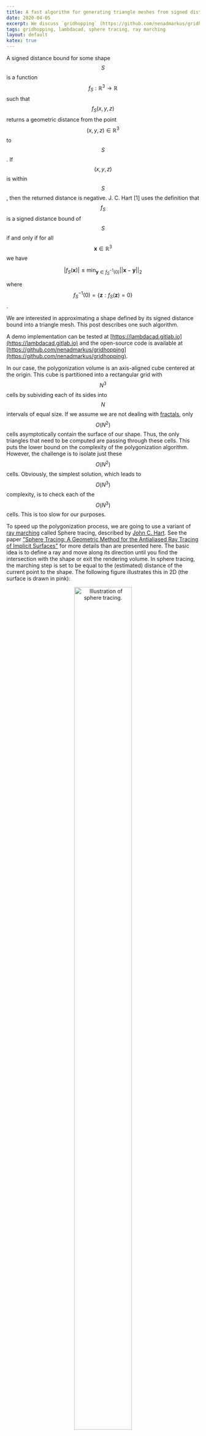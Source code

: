 ```yaml
---
title: A fast algorithm for generating triangle meshes from signed distance bounds
date: 2020-04-05
excerpt: We discuss `gridhopping` (https://github.com/nenadmarkus/gridhopping) and its computational complexity.
tags: gridhopping, lambdacad, sphere tracing, ray marching
layout: default
katex: true
---
```


A signed distance bound for some shape $$S$$ is a function $$f_S:\mathbb{R}^3\rightarrow\mathbb{R}$$ such that $$f_S(x, y, z)$$ returns a geometric distance from the point $$(x, y, z)\in\mathbb{R}^3$$ to $$S$$.
If $$(x, y, z)$$ is within $$S$$, then the returned distance is negative.
J. C. Hart [1] uses the definition that $$f_S$$ is a signed distance bound of $$S$$ if and only if for all $$\mathbf{x}\in\mathbb{R}^3$$ we have

$$
	\vert f_S(\mathbf{x})\vert\leq
	\min_{\mathbf{y}\in f_S^{-1}(0)}\vert\vert\mathbf{x} - \mathbf{y}\vert\vert_2
$$

where $$f_S^{-1}(0)=\{\mathbf{z}: f_S(\mathbf{z})=0\}$$.

We are interested in approximating a shape defined by its signed distance bound into a triangle mesh.
This post describes one such algorithm.

A demo implementation can be tested at [https://lambdacad.gitlab.io](https://lambdacad.gitlab.io) and the open-source code is available at [https://github.com/nenadmarkus/gridhopping](https://github.com/nenadmarkus/gridhopping).

In our case, the polygonization volume is an axis-aligned cube centered at the origin.
This cube is partitioned into a rectangular grid with $$N^3$$ cells by subividing each of its sides into $$N$$ intervals of equal size.
If we assume we are not dealing with [fractals](https://en.wikipedia.org/wiki/Fractal), only $$O(N^2)$$ cells asymptotically contain the surface of our shape.
Thus, the only triangles that need to be computed are passing through these cells.
This puts the lower bound on the complexity of the polygonization algorithm.
However, the challenge is to isolate just these $$O(N^2)$$ cells.
Obviously, the simplest solution, which leads to $$O(N^3)$$ complexity, is to check each of the $$O(N^3)$$ cells.
This is too slow for our purposes.

To speed up the polygonization process, we are going to use a variant of [ray marching](https://computergraphics.stackexchange.com/questions/161/what-is-ray-marching-is-sphere-tracing-the-same-thing) called Sphere tracing, described by [John C. Hart](https://scholar.google.com/citations?user=MjmBY5AAAAAJ&hl=en).
See the paper ["Sphere Tracing: A Geometric Method for the Antialiased Ray Tracing of Implicit Surfaces"](https://doi.org/10.1007/s003710050084) for more details than are presented here.
The basic idea is to define a ray and move along its direction until you find the intersection with the shape or exit the rendering volume.
In sphere tracing, the marching step is set to be equal to the (estimated) distance of the current point to the shape.
The following figure illustrates this in 2D (the surface is drawn in pink):

<center>
<img src="sphere-tracing.png" style="width: 75%; max-width: 200px;" alt="Illustration of sphere tracing.">
</center>

This approach greatly speeds up the process of finding the intersection.
In our case, we emit $$N^2$$ such rays which are parallel.
All of these rays have their direction vector set in the $$+z$$ direction: $$(0, 0, 1)$$.
The centers of the $$N^2$$ most distant cells along the $$-z$$ direstions are used as ray origins.
Once the marching process along the ray hits the surface of the shape, we invoke the polygonization process for the corresponding cell.
However, unlike in the ray marching-based rendering of images, we do not stop the marching process here.
The marching along the ray in continued (starting at the next cell along the $$+z$$ direction) until the end of the polygonization volume is reached.
Currently, the polygonization of each cell is performed by the [Marching cubes](https://en.wikipedia.org/wiki/Marching_cubes) algorithm, although other approaches could be used as well
(e.g., [Marching tetrahedra](https://en.wikipedia.org/wiki/Marching_tetrahedra)).

A more mathematical details of the algorithm are given in the following section.

## The grid hopping algorithm

Without loss of generality, we assume that our polygonization volume is a unit cube centered at the origin.
The grid resolution is specified by $$N$$: there are $$N^3$$ cubic cells in the grid, each with a volume equal to $$\frac{1}{N^3}$$.
Each cell is assigned a triplet of integers $$(i, j, k)$$ with $$i, j, k\in \{0, 1, 2, \ldots, N-1\}$$.
The centroids of the cells are computed according to the following rules:

$$
	x_i = -\frac{1}{2} + \frac{1}{2N} + \frac{i}{N}
$$

$$
	y_j = -\frac{1}{2} + \frac{1}{2N} + \frac{j}{N}
$$

$$
	z_k = -\frac{1}{2} + \frac{1}{2N} + \frac{k}{N}
$$

A total of $$N^2$$ rays are cast in the $$+z$$ direction from the plane $$z=-0.5+\frac{1}{2N}$$.
Such rays have the following vector parameterization for $$\lambda \geq 0$$:

$$
	R_{ij}\;\;\ldots\;\;\mathbf{r}=
	\mathbf{o}_{ij} + \lambda\mathbf{d}
$$

with $$\mathbf{o}_{ij}=(x_i, y_j, -0.5+\frac{1}{2N})^T$$ is the origin of ray $$R_{ij}$$ and $$\mathbf{d}=(0, 0, 1)^T$$ is its direction.
The $$(x_i, y_j)$$ pairs ($$N^2$$ of them) are computed according to above equations for cell centroids.

We move along each ray using the ray marching (sphere tracing) method (references [1, 2]).
If the polygonization volume cotains a shape $$S$$ described by its signed distance bound $$f_S$$, the following iteration describes this process:

$$
	\mathbf{r}_{n+1}=
	\mathbf{r}_n + \left\vert f_S(\mathbf{r}_n)\right\vert\mathbf{d}
$$

The iteration starts at $$\mathbf{r}_0=\mathbf{o}_{ij}$$ and continues until $$\left\vert f_S(\mathbf{r}_n)\right\vert$$ is sufficiently small
(indicating we are very close to the surface of $$S$$, by definition of $$f_S$$).
In our case, we are only interested to move close enough to the surface to determine the $$(i, j, k)$$ triplet determining the cell.
Simple algebra shows that a cell possibly intersects the surface of $$S$$ and we have to call a polygonization routine if the distance $$\left\vert f_S\right\vert$$ is less than or equal to

$$
	\sqrt{
		\left(\frac{1}{2N}\right)^2 + \left(\frac{1}{2N}\right)^2 + \left(\frac{1}{N}\right)^2
	}=
	\frac{\sqrt{6}}{2N}
$$

The pseudocode of the method is below.

```
// inputs:
//  * `eval_sdb` is the signed distance bound represeting a shape
//  * `N` is the grid resolution
function apply_grid_hopping(eval_sdb, N)
{
	for (var i=0; i < N; ++i)
		for (var j=0; j < N; ++j)
		{
			var k=0;
			while (true)
			{
				// set the origin of the ray
				var x=-1.0/2.0+1.0/(2.0*N)+i/N;
				var y=-1.0/2.0+1.0/(2.0*N)+j/N;
				var z=-1.0/2.0+1.0/(2.0*N)+k/N;
				// use ray marching to determine how much to move along the ray
				var t = trace_ray(
					[x, y, z],             // origin of the ray
					[0.0, 0.0, 1.0],       // direction of the ray
					eval_sdb,              // signed distance bound
					1.05*(1.0/2.0 - z),    // max distance to travel
					Math.sqrt(6.0)/(2.0*N) // distance to surface we require
				);
				// set the new value of z and its associated cell, (i, j, k)
				z = z + t;
				k = Math.floor(N*(z + 1.0/2.0  - 1.0/(2.0*N)));
				// are we outside the polygonization volume?
				if (k>N-1 || z>1.05/2.0)
					break;
				// polygonize cell (i, j, k)
				... // <- polygonizaiton code goes here, e.g., Marching cubes
				// move further along the z direction
				++k;
			}
		}
}
```

If the ray intersects the surface and we denote the closest intersection to $$\mathbf{r}_0$$ with $$\mathbf{r}^*$$,
then the above iteration converges to $$\mathbf{r}^*$$.
This is because

1. $$\left\vert f_S(\mathbf{r}_n)\right\vert\geq 0$$;
2. on the ray between $$\mathbf{r}_0$$ and $$\mathbf{r}^*$$, $$f_S(\mathbf{r})=0$$ only for $$\mathbf{r}=\mathbf{r}^*$$;
3. the iteration will never "overshoot" $$\mathbf{r}^*$$ because $$f_S$$ is a signed distance bound.

See reference [1] for additional analysis.

## Theoretical analysis of computational complexity

We analyze the asymptotic number of steps required by the method from previous section to polygonize a shape defined through its signed distance bound.
For non-fractal shapes, there are at most $$O(N^2)$$ cells that contain polygons.
The challenge is to isolate these cells in a fast manner.
The trivial way is to check all $$N^3$$ cells.
This may be too slow for some applications when high resolution (large $$N$$) is required.
Our claim is that the algorithm from the previous section is faster than that:
its complexity is $$O(N^2\log N)$$.

We provide evidence for this in the following steps:

1. provide a proof for polygonizing planes;
2. provide a proof for polygonizing axis-aligned boxes;
3. argue that any non-fractal shape can be approximated as a union of boxes.

These steps are explained in the following three subsections.

#### Polygonizing planes

A plane is a flat, two-dimensional surface that extends infinitely far.
Of course, we are interested in polygonizing only the part that intersects with the polygonization volume.

The exact signed distance from a point $$\mathbf{r}$$ to a plane $$P$$ is given by the following equation (see [this link](http://mathworld.wolfram.com/Point-PlaneDistance.html)):

$$
	D_P(\mathbf{r})=
	\mathbf{n}_P^T\cdot (\mathbf{r} - \mathbf{r}_P)
$$

where $$\mathbf{r}_P$$ is some point lying on $$P$$ and $$\mathbf{n}_P$$ is $$P$$'s normal vector such that $$\mathbf{n}_P^T\cdot\mathbf{n}_P=\vert\vert\mathbf{n}_P\vert\vert_2^2=1$$.

We analyze three different cases: two cases of axis-aligned planes and one case for a plane in general position.
The first case is when the plane and the rays are perpendicular.
In our case, since the rays are cast in the $$+z$$ direction, this corresponds to the plane $$z=C$$ for some constant $$C$$.
The second case is when the plane and the rays are parallel (plane specified by $$x=C$$ or $$y=C$$).
The third case is the plane in a general position.

**Case \#1: plane $$P$$ and rays are perpendicular**.
First, notice that the orientation of the plane does not matter since the raymarching always uses the absolute value of the computed distance bound.
Thus, we have two subcases: approaching the plane and escaping the vicinity of its surface.
The approaching phase is performed in a single step for each ray since $$D_P$$ provides the exact distance estimate.
Hence, its complexity is $$O(1)$$, independent of $$N$$, the position of the plane along the $$z$$ axis and the starting point.
Since there are $$N^2$$ rays, the complexity of the approaching phase is $$O(N^2)$$.
Escaping the plane's surface requires more work and the following analysis holds for each of the $$N^2$$ rays that need to be cast.
Let $$\mathbf{r}_0$$ donote the starting point in the vicinity of $$P$$'s surface.
Note that $$D_P(\mathbf{r}_0)$$ is about $$\frac{1}{N}$$ in size immediately after the polygonization routines for $$P$$'s cells have been invoked
(at most two in this case, only one containing polygons).
Analyzing the iteration basic iteration of the algorithm, it is easy to see that $$D_P(\mathbf{r}_1)=2\cdot D_P(\mathbf{r}_0)$$ and in general the following holds:

$$
	D_P(\mathbf{r}_n)=2^n\cdot D_P(\mathbf{r}_0)
$$

i.e., the method escapes the surface in steps of exponentially increasing size.
If $$D_P(\mathbf{r}_0)$$ is about $$\frac{1}{N}$$, then the number of steps required to exit the polygonization volume is $$O(\log N)$$.
Given that there are $$N^2$$ such rays, the complexity of the escaping phase is $$O(N^2\log N)$$.
The approaching and escaping phase are performed sequentially.
Thus, the complexity of polygonizing a plane in this scenario is $$O(N^2\log N)$$.

**Case \#2: plane $$P$$ and rays are parallel**.
First, notice that if the distance between a ray and $$P$$ is equal to $$\frac{k}{N}$$ in this case, then the method exits the polygonization volume in approximately $$\frac{N}{k}$$ steps.
There are $$N$$ rays marching through cells that contain $$P$$.
The algorithm takes approximately $$N$$ steps along each of these rays before terminating.
Next, notice that there are $$N$$ rays above and $$N$$ rays below $$P$$, parallel to $$P$$ and of distance approximately $$\frac{k}{N}$$ to $$P$$ for some integer $$k \leq N-1$$.
These rays require about $$N/k$$ steps before exiting the polygonization volume.
Thus, a conservative estimate for the number of steps $$S$$ for all $$N^2$$ rays is

$$
	S\leq
	N^2 + 2\left( N^2 + \frac{N^2}{2} + \frac{N^2}{3} + \cdots + \frac{N^2}{N-1}  + N \right)
	=N^2\cdot\left(1 + 2H_N\right)
$$

where $$H_N$$ is $$N$$th partial sum of the harmonic series: $$H_N=\sum_{n=1}^N \frac{1}{n}$$.
The number $$H_N$$ is about as large as $$\log N$$.
The reason for this comes from the comparison of $$H_N$$ and the integral $$\int_1^{N}\frac{1}{x}\mathop{dx}$$,
which can be solved analytically.
Thus it follows that $$S\in O(N^2\log N)$$ and the complexity of case \#2 is $$O(N^2\log N)$$.

**Case \#3: the general case**.
Due to easier exposition and without loss of generality, we assume that the plane passes through origin (i.e., $$\mathbf{r}_P=\mathbf{0}$$).
Combining this assumption with the basic iteration of the algorithm and the point-plane distance, we get the following iteration for the $$z$$ coordinate:

$$
	z_{n+1}=
	z_n + \left\vert n_x x_0 + n_y y_0 + n_z z_n \right\vert
$$

where $$(n_x, n_y, n_z)^T$$ is the unit normal of the plane and $$(x_0, y_0, z_0)^T$$ is the origin of the ray.
Let us denote with $$z^*$$ the intersection of the ray and the plane:

$$
	z^*=
	-\frac{n_x x_0 + n_y y_0}{n_z}
$$

Without loss of generality, we assume that $$n_z < 0$$.
There are two subcases:
(1) the method approaches the plane along the ray and (2) the method moves away from the plane along the ray.
In the first subcase, we have $$n_x x_0 + n_y y_0 + n_z z_n > 0$$.
In this scenario, it is easy to see that

$$
	z^* - z_n =
	(1 + n_z)\cdot (z^* - z_{n-1})=
	\cdots=
	(1 + n_z)^n (z^* - z_0)
$$

Since $$1 + n_z$$ is between $$0$$ and $$1$$, we have that the number of iterations $$n$$ has to be about $$O(\log N)$$ so that $$D_P(\mathbf{r}_n)$$ becomes less than $$\frac{\sqrt{6}}{2N}$$
(at which point the polygonization routine is invoked and we can move to the other side of the plane).
In the second subcase, we have $$n_x x_0 + n_y y_0 + n_z z_n < 0$$.
Now the following holds:

$$
	z_n - z^* =
	(1 - n_z)\cdot (z_{n-1} - z^*)=
	\cdots=
	(1 - n_z)^n (z_0 - z^*)
$$

Since $$1 - n_z$$ is greater than $$1$$, at most $$O(\log N)$$ iterations along the ray are needed to exit the polygonization volume.
Given that there are $$N^2$$ rays in total, the complexity of case \#3 is $$O(N^2\log N)$$.

#### Polygonizing rectangular boxes

A rectangular box can be obtained by intersecting six axis-aligned planes.
Let $$d_1, d_2, \ldots, d_6$$ be the distances from point $$(x, y, z)$$ to each of these planes.
Then the distance to the box is bounded by

$$
	f(x, y, z)=
	\max\{d_1, d_2, d_3, d_4, d_5, d_6\}
$$

Since polygonizing each of the box sides takes $$O(N^2\log N)$$ steps, this is also the total complexity of polygonizing a box.

This can also be justified by the fact that the $$\max$$ operation partitions the polygonization volume into several regions.
In each of these regions only the distance to one particular plane is relevant (largest $$d_i$$).
All the rays passing through this region require at most $$O(N^2\log N)$$ steps before exiting the region.
The conclusion about the total complexity follows from the fact that the number of such regions is finite.

As noted, the above equation bounds the distance to the box.
The exact distance function can be constructed and this leads to more efficient marching in practice
(a constant speed-up, not in the asymptotic sense).
For example, see [https://www.youtube.com/watch?v=62-pRVZuS5c](https://www.youtube.com/watch?v=62-pRVZuS5c).

#### Polygonizing other shapes

A shape can be approximated by $$K$$ axis-aligned boxes.
See the following figure for an illustration of this process.

<center>
<img src="boxapprox.png" style="width: 60%; max-width: 1024px;" alt="One possible approximation of a shape (red) as a union of axis-aligned boxes (blue).">
</center>

Of course, we can improve the quality of approximation by increasing $$K$$.
It is important to note that $$K$$ does not depend on grid resolution $$N$$.
The efficiency of approximation can be increased by using non-axis-aligned planes at the boundary of the shape.
This process is not unlike the use of triangle meshes in modern computer graphics.

Approximating the shape as a union of $$K$$ boxes keeps the $$O(N^2\log N)$$ polygonization complexity.
This is because the union of $$K$$ boxes (and, in general, shapes) can be obtained by applying the $$\min$$ operation to combine all the individual distance bounds.
The number of steps the method has to make in this case is asymptotically no worse than polygonizing each box on its own.
Thus, the total number of steps scales as $$O(N^2\log N)$$ since the grid resolution $$N$$ does not depend on $$K$$.

## Experimental analysis

We compare our method ("fast") with the basic $$O(N^3)$$ polygonization scheme which inspects every cell in the grid ("slow").
The polygonization of a cell is obtained with the Marching cubes algorithm.
The goal is to show that the fast method is asymptotically faster than the slow method.
To achieve this, we implement both methods in C and run them on four different scenes for varying grid resolutions.
It is important to note that both implementations produce exactly the same meshes when polygonizing signed distance bounds.

We use four different scenes in our experiments.
The first scene contains $$7$$ basic primitives:
sphere, cube, cone, cylinder, torus, hexagonal prism and capsule.
All these primitives have simple and efficient signed distance bounds.
The second scene is a surface of genus $$2$$ given by the implicit equation

$$
	2y(y^2-3x^2)(1-z^2) + (x^2 + y^2)^2 - (9z^2 - 1)(1-z^2)=0
$$

The third scene contains a knot with an explicit signed ditance bound.
The fourth scene contains the Sierpinski tetrahedron.
These scenes are visualized below.

<center>
<img src="scenes.png" style="width: 90%; max-width: 1700px;" alt="The four scenes used in our experiments.">
</center>

The Following figure shows the times needed to polygonize the scenes with the slow and the fast algorithm
The legend for all graphs is plotted in the left one.

<center>
<img src="times-logplot.png" style="width: 99%; max-width: 1500px;" alt="The times for polygonizing our four scenes.">
</center>

Note that the axes in the graphs have logarithmic scale.
We can see that the measured times for both methods appear as lines.
This is expected since the computed theoretical complexities are polynomial ($$\sim N^3$$ and $$\sim N^2$$).
However, the fast method becomes significantly faster for large $$N$$, i.e., asymptotically.
This aligns with the predictions from our theoretical analysis.

## Resources

The following blog posts on ray marcing were helpful:

* [http://blog.hvidtfeldts.net/index.php/2011/06/distance-estimated-3d-fractals-part-i](http://blog.hvidtfeldts.net/index.php/2011/06/distance-estimated-3d-fractals-part-i)
* [https://www.iquilezles.org/www/articles/distfunctions/distfunctions.htm](https://www.iquilezles.org/www/articles/distfunctions/distfunctions.htm)
* [http://jamie-wong.com/2016/07/15/ray-marching-signed-distance-functions](http://jamie-wong.com/2016/07/15/ray-marching-signed-distance-functions)
* [http://9bitscience.blogspot.com/2013/07/raymarching-distance-fields_14.html](http://9bitscience.blogspot.com/2013/07/raymarching-distance-fields_14.html)

Here are the important academic references:

[1] J. C. Hart. Sphere tracing: A geometric method for the antialiased ray tracing of implicit surfaces. The Visual Computer, 1994.

[2] J. C. Hart, D. J. Sandin, and L. H. Kauffman. Ray tracing deterministic 3-d fractals. SIGGRAPH computer graphics, 1989.
